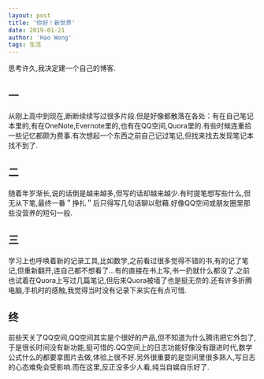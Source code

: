 ```yaml
---
layout: post
title: '你好！新世界'
date: 2019-01-21
author: 'Hao Wong'
tags: 生活
---
```


思考许久,我决定建一个自己的博客.
## 一
从刚上高中到现在,断断续续写过很多片段.但是好像都散落在各处：有在自己笔记本里的,有在OneNote,Evernote里的,也有在QQ空间,Quora里的.有些时候连重拾一些记忆都颇为费事.有次想起一个东西之前自己记过笔记,但找来找去发现笔记本找不到了.
## 二
随着年岁渐长,说的话倒是越来越多,但写的话却越来越少.有时提笔想写些什么,但无从下笔,最终一番＂挣扎＂后只得写几句话聊以慰藉.好像QQ空间或朋友圈里那些没营养的短句一般.
## 三
学习上也呼唤着新的记录工具,比如数学,之前看过很多觉得不错的书,有的记了笔记,但重新翻开,连自己都不想看了...有的直接在书上写,书一扔就什么都没了.之前也试着在Quora上写过几篇笔记,但后来Quora被墙了也是挺无奈的.还有许多折腾电脑,手机时的感触,我觉得当时没有记录下来实在有点可惜.
## 终
前些天关了QQ空间,QQ空间其实是个很好的产品,但不知道为什么腾讯把它外包了,于是很长时间没有新功能,挺可惜的.QQ空间上的日志功能好像没有跟进时代,数学公式什么的都要拿图片去做,体验上很不好.另外很重要的是空间里很多熟人,写日志的心态难免会受影响.而在这里,反正没多少人看,纯当自娱自乐好了.
